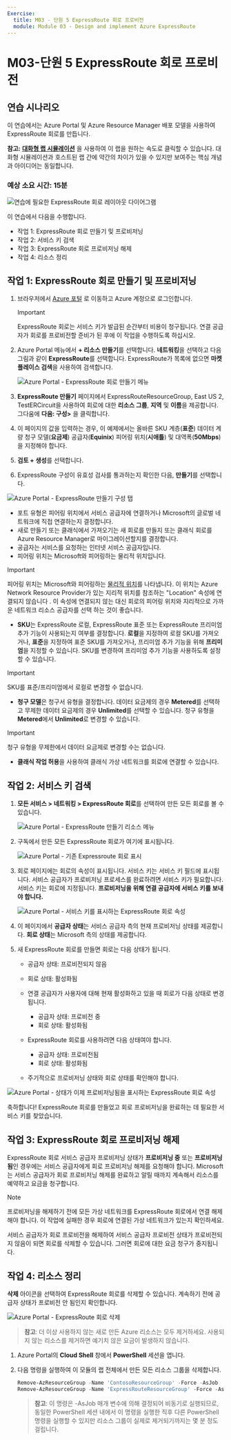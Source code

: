 ```yaml
---
Exercise:
  title: M03 - 단원 5 ExpressRoute 회로 프로비전
  module: Module 03 - Design and implement Azure ExpressRoute
---
```

# M03-단원 5 ExpressRoute 회로 프로비전

## 연습 시나리오

이 연습에서는 Azure Portal 및 Azure Resource Manager 배포 모델을 사용하여 ExpressRoute 회로를 만듭니다.

**참고:** **[대화형 랩 시뮬레이션](https://mslabs.cloudguides.com/guides/AZ-700%20Lab%20Simulation%20-%20Provision%20an%20ExpressRoute%20circuit)** 을 사용하여 이 랩을 원하는 속도로 클릭할 수 있습니다. 대화형 시뮬레이션과 호스트된 랩 간에 약간의 차이가 있을 수 있지만 보여주는 핵심 개념과 아이디어는 동일합니다.

### 예상 소요 시간: 15분

![연습에 필요한 ExpressRoute 회로 레이아웃 다이어그램](../media/5-exercise-provision-expressroute-circuit.png)

이 연습에서 다음을 수행합니다.

+ 작업 1: ExpressRoute 회로 만들기 및 프로비저닝
+ 작업 2: 서비스 키 검색
+ 작업 3: ExpressRoute 회로 프로비저닝 해제
+ 작업 4: 리소스 정리

## 작업 1: ExpressRoute 회로 만들기 및 프로비저닝

1. 브라우저에서 [Azure 포털](https://portal.azure.com/) 로 이동하고 Azure 계정으로 로그인합니다.

   > [!Important]
   >
   > ExpressRoute 회로는 서비스 키가 발급된 순간부터 비용이 청구됩니다. 연결 공급자가 회로를 프로비전할 준비가 된 후에 이 작업을 수행하도록 하십시오.

1. Azure Portal 메뉴에서 **+ 리소스 만들기**를 선택합니다. **네트워킹**을 선택하고 다음 그림과 같이 **ExpressRoute**를 선택합니다. ExpressRoute가 목록에 없으면 **마켓플레이스 검색**을 사용하여 검색합니다.

   ![Azure Portal - ExpressRoute 회로 만들기 메뉴](../media/create-expressroute-circuit-menu.png)

1. **ExpressRoute 만들기** 페이지에서 ExpressRouteResourceGroup, East US 2, TestERCircuit을 사용하여 회로에 대한 **리소스 그룹**, **지역** 및 **이름**을 제공합니다. 그다움에 **다음: 구성&gt;** 을 클릭합니다.

1. 이 페이지의 값을 입력하는 경우, 이 예제에서는 올바른 SKU 계층(**표준**) 데이터 계량 청구 모델(**요금제**) 공급자(**Equinix**) 피어링 위치(**시애틀**) 및 대역폭(**50Mbps**)을 지정해야 합니다.

1. **검토 + 생성**를 선택합니다.

1. ExpressRoute 구성이 유효성 검사를 통과하는지 확인한 다음, **만들기**를 선택합니다.

![Azure Portal - ExpressRoute 만들기 구성 탭](../media/expressroute-create-configuration2.png)

+ 포트 유형은 피어링 위치에서 서비스 공급자에 연결하거나 Microsoft의 글로벌 네트워크에 직접 연결하는지 결정합니다.
+ 새로 만들기 또는 클래식에서 가져오기는 새 회로를 만들지 또는 클래식 회로를 Azure Resource Manager로 마이그레이션할지를 결정합니다.
+ 공급자는 서비스를 요청하는 인터넷 서비스 공급자입니다.
+ 피어링 위치는 Microsoft와 피어링하는 물리적 위치입니다.

> [!Important]
>
> 피어링 위치는 Microsoft와 피어링하는 [물리적 위치](https://docs.microsoft.com/en-us/azure/expressroute/expressroute-locations)를 나타냅니다. 이 위치는 Azure Network Resource Provider가 있는 지리적 위치를 참조하는 "Location" 속성에 연결되지 않습니다 . 이 속성에 연결되지 않는 대신 회로의 피어링 위치와 지리적으로 가까운 네트워크 리소스 공급자를 선택 하는 것이 좋습니다.

+ **SKU**는 ExpressRoute 로컬, ExpressRoute 표준 또는 ExpressRoute 프리미엄 추가 기능이 사용되는지 여부를 결정합니다. **로컬**을 지정하여 로컬 SKU를 가져오거나, **표준**을 지정하여 표준 SKU를 가져오거나, 프리미엄 추가 기능을 위해 **프리미엄**을 지정할 수 있습니다. SKU를 변경하여 프리미엄 추가 기능을 사용하도록 설정할 수 있습니다.

> [!Important]
>
> SKU를 표준/프리미엄에서 로컬로 변경할 수 없습니다.

+ **청구 모델**은 청구서 유형을 결정합니다. 데이터 요금제의 경우 **Metered**를 선택하고 무제한 데이터 요금제의 경우 **Unlimited**를 선택할 수 있습니다. 청구 유형을 **Metered**에서 **Unlimited**로 변경할 수 있습니다.

> [!Important]
>
> 청구 유형을 무제한에서 데이터 요금제로 변경할 수는 없습니다.

+ **클래식 작업 허용**을 사용하여 클래식 가상 네트워크를 회로에 연결할 수 있습니다.

## 작업 2: 서비스 키 검색

1. **모든 서비스 &gt; 네트워킹 &gt; ExpressRoute 회로**를 선택하여 만든 모든 회로를 볼 수 있습니다.

   ![Azure Portal - ExpressRoute 만들기 리소스 메뉴](../media/expressroute-circuit-menu.png)

1. 구독에서 만든 모든 ExpressRoute 회로가 여기에 표시됩니다.

   ![Azure Portal - 기존 Expressroute 회로 표시](../media/expressroute-circuit-list.png)

1. 회로 페이지에는 회로의 속성이 표시됩니다. 서비스 키는 서비스 키 필드에 표시됩니다. 서비스 공급자가 프로비저닝 프로세스를 완료하려면 서비스 키가 필요합니다. 서비스 키는 회로에 지정됩니다. **프로비저닝을 위해 연결 공급자에 서비스 키를 보내야 합니다.**

   ![Azure Portal - 서비스 키를 표시하는 ExpressRoute 회로 속성](../media/expressroute-circuit-overview.png)

1. 이 페이지에서 **공급자 상태**는 서비스 공급자 측의 현재 프로비저닝 상태를 제공합니다. **회로 상태**는 Microsoft 측의 상태를 제공합니다.

1. 새 ExpressRoute 회로를 만들면 회로는 다음 상태가 됩니다.

   + 공급자 상태: 프로비전되지 않음
   + 회로 상태: 활성화됨

   + 연결 공급자가 사용자에 대해 현재 활성화하고 있을 때 회로가 다음 상태로 변경됩니다.
     + 공급자 상태: 프로비전 중
     + 회로 상태: 활성화됨
   + ExpressRoute 회로를 사용하려면 다음 상태여야 합니다.
     + 공급자 상태: 프로비전됨
     + 회로 상태: 활성화됨
   + 주기적으로 프로비저닝 상태와 회로 상태를 확인해야 합니다.

![Azure Portal - 상태가 이제 프로비저닝됨을 표시하는 ExpressRoute 회로 속성](../media/provisioned.png)

축하합니다! ExpressRoute 회로를 만들었고 회로 프로비저닝을 완료하는 데 필요한 서비스 키를 찾았습니다.

## 작업 3: ExpressRoute 회로 프로비저닝 해제

ExpressRoute 회로 서비스 공급자 프로비저닝 상태가 **프로비저닝 중** 또는 **프로비저닝됨**인 경우에는 서비스 공급자에게 회로 프로비저닝 해제를 요청해야 합니다. Microsoft는 서비스 공급자가 회로 프로비저닝 해제를 완료하고 알릴 때까지 계속해서 리소스를 예약하고 요금을 청구합니다.

> [!Note]
>
> 프로비저닝을 해제하기 전에 모든 가상 네트워크를 ExpressRoute 회로에서 연결 해제해야 합니다. 이 작업에 실패한 경우 회로에 연결된 가상 네트워크가 있는지 확인하세요.
>
> 서비스 공급자가 회로 프로비전을 해제하여 서비스 공급자 프로비전 상태가 프로비전되지 않음이 되면 회로를 삭제할 수 있습니다. 그러면 회로에 대한 요금 청구가 중지됩니다.

## 작업 4: 리소스 정리

**삭제** 아이콘을 선택하여 ExpressRoute 회로를 삭제할 수 있습니다. 계속하기 전에 공급자 상태가 프로비전 안 됨인지 확인합니다.

![Azure Portal - ExpressRoute 회로 삭제](../media/expressroute-circuit-delete.png)

   >**참고**: 더 이상 사용하지 않는 새로 만든 Azure 리소스는 모두 제거하세요. 사용되지 않는 리소스를 제거하면 예기치 않은 요금이 발생하지 않습니다.

1. Azure Portal의 **Cloud Shell** 창에서 **PowerShell** 세션을 엽니다.

1. 다음 명령을 실행하여 이 모듈의 랩 전체에서 만든 모든 리소스 그룹을 삭제합니다.

   ```powershell
   Remove-AzResourceGroup -Name 'ContosoResourceGroup' -Force -AsJob
   Remove-AzResourceGroup -Name 'ExpressRouteResourceGroup' -Force -AsJob
   ```

   >**참고**: 이 명령은 -AsJob 매개 변수에 의해 결정되어 비동기로 실행되므로, 동일한 PowerShell 세션 내에서 이 명령을 실행한 직후 다른 PowerShell 명령을 실행할 수 있지만 리소스 그룹이 실제로 제거되기까지는 몇 분 정도 걸립니다.
